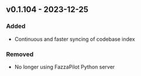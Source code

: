 ## v0.1.104 - 2023-12-25

### Added

- Continuous and faster syncing of codebase index

### Removed

- No longer using FazzaPilot Python server
